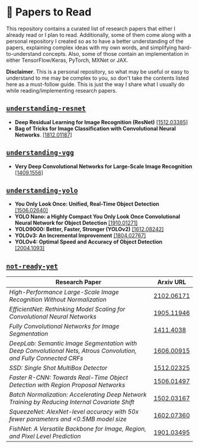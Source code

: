 # :balloon: Papers to Read

This repository contains a curated list of research papers that either I already read 
or I plan to read. Additionally, some of them come along with a personal repository I created so 
as to have a better understanding of the papers, explaining complex ideas with my own words, and 
simplifying hard-to-understand concepts. Also, some of those contain an implementation in either
TensorFlow/Keras, PyTorch, MXNet or JAX.

__Disclaimer__. This is a personal repository, so what may be useful or easy to understand to me
may be complex to you, so don't take the contents listed here as a must-follow guide. This
is just the way I share what I usually do while reading/implementing research papers.

## [`understanding-resnet`](https://github.com/alvarobartt/understanding-resnet)

* __Deep Residual Learning for Image Recognition (ResNet)__ [[1512.03385]](https://arxiv.org/pdf/1512.03385.pdf)
* __Bag of Tricks for Image Classification with Convolutional Neural Networks__. [[1812.01187]](https://arxiv.org/pdf/1812.01187.pdf)

## [`understanding-vgg`](https://github.com/alvarobartt/understanding-vgg)

* __Very Deep Convolutional Networks for Large-Scale Image Recognition__ [[1409.1556]](https://arxiv.org/pdf/1409.1556.pdf)

## [`understanding-yolo`](https://github.com/alvarobartt/understanding-yolo)

* __You Only Look Once: Unified, Real-Time Object Detection__ [[1506.02640]](https://arxiv.org/pdf/1506.02640.pdf)
* __YOLO Nano: a Highly Compact You Only Look Once Convolutional Neural Network for Object Detection__ [[1910.01271]](https://arxiv.org/pdf/1910.01271.pdf)
* __YOLO9000: Better, Faster, Stronger (YOLOv2)__ [[1612.08242]](https://arxiv.org/pdf/1612.08242.pdf)
* __YOLOv3: An Incremental Improvement__ [[1804.02767]](https://arxiv.org/pdf/1804.02767.pdf)
* __YOLOv4: Optimal Speed and Accuracy of Object Detection__ [[2004.1093]](https://arxiv.org/pdf/2004.10934.pdf)

## [`not-ready-yet`](https://github.com/alvarobartt/)

| Research Paper | Arxiv URL |
|----------------|-----------|
| _High-Performance Large-Scale Image Recognition Without Normalization_ | [2102.06171](https://arxiv.org/pdf/2102.06171.pdf) |
| _EfficientNet: Rethinking Model Scaling for Convolutional Neural Networks_ | [1905.11946](https://arxiv.org/pdf/1905.11946.pdf) |
| _Fully Convolutional Networks for Image Segmentation_ | [1411.4038](https://arxiv.org/pdf/1411.4038.pdf)| 
| _DeepLab: Semantic Image Segmentation with Deep Convolutional Nets, Atrous Convolution, and Fully Connected CRFs_ | [1606.00915](https://arxiv.org/pdf/1606.00915.pdf) | 
| _SSD: Single Shot MultiBox Detector_ | [1512.02325](https://arxiv.org/pdf/1512.02325.pdf) |
| _Faster R-CNN: Towards Real-Time Object Detection with Region Proposal Networks_ | [1506.01497](https://arxiv.org/pdf/1506.01497.pdf) |
| _Batch Normalization: Accelerating Deep Network Training by Reducing Internal Covariate Shift_ | [1502.03167](https://arxiv.org/pdf/1502.03167.pdf) |
| _SqueezeNet: AlexNet-level accuracy with 50x fewer parameters and <0.5MB model size_ | [1602.07360](https://arxiv.org/pdf/1602.07360.pdf) |
| _FishNet: A Versatile Backbone for Image, Region, and Pixel Level Prediction_ | [1901.03495](https://arxiv.org/pdf/1901.03495.pdf) |
